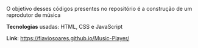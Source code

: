 O objetivo desses códigos presentes no repositório é a construção de um reprodutor de música

**Tecnologias** usadas: HTML, CSS e JavaScript

**Link**: https://fiaviosoares.github.io/Music-Player/
